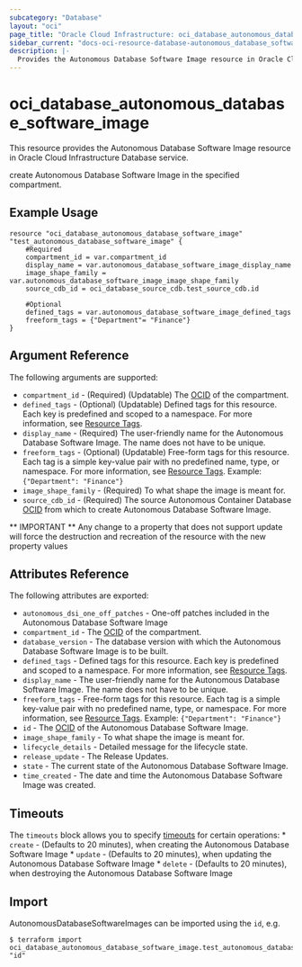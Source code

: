 ```yaml
---
subcategory: "Database"
layout: "oci"
page_title: "Oracle Cloud Infrastructure: oci_database_autonomous_database_software_image"
sidebar_current: "docs-oci-resource-database-autonomous_database_software_image"
description: |-
  Provides the Autonomous Database Software Image resource in Oracle Cloud Infrastructure Database service
---
```


# oci_database_autonomous_database_software_image
This resource provides the Autonomous Database Software Image resource in Oracle Cloud Infrastructure Database service.

create Autonomous Database Software Image in the specified compartment.


## Example Usage

```hcl
resource "oci_database_autonomous_database_software_image" "test_autonomous_database_software_image" {
	#Required
	compartment_id = var.compartment_id
	display_name = var.autonomous_database_software_image_display_name
	image_shape_family = var.autonomous_database_software_image_image_shape_family
	source_cdb_id = oci_database_source_cdb.test_source_cdb.id

	#Optional
	defined_tags = var.autonomous_database_software_image_defined_tags
	freeform_tags = {"Department"= "Finance"}
}
```

## Argument Reference

The following arguments are supported:

* `compartment_id` - (Required) (Updatable) The [OCID](https://docs.cloud.oracle.com/iaas/Content/General/Concepts/identifiers.htm) of the compartment.
* `defined_tags` - (Optional) (Updatable) Defined tags for this resource. Each key is predefined and scoped to a namespace. For more information, see [Resource Tags](https://docs.cloud.oracle.com/iaas/Content/General/Concepts/resourcetags.htm). 
* `display_name` - (Required) The user-friendly name for the Autonomous Database Software Image. The name does not have to be unique.
* `freeform_tags` - (Optional) (Updatable) Free-form tags for this resource. Each tag is a simple key-value pair with no predefined name, type, or namespace. For more information, see [Resource Tags](https://docs.cloud.oracle.com/iaas/Content/General/Concepts/resourcetags.htm).  Example: `{"Department": "Finance"}` 
* `image_shape_family` - (Required) To what shape the image is meant for.
* `source_cdb_id` - (Required) The source Autonomous Container Database [OCID](https://docs.cloud.oracle.com/iaas/Content/General/Concepts/identifiers.htm) from which to create Autonomous Database Software Image.


** IMPORTANT **
Any change to a property that does not support update will force the destruction and recreation of the resource with the new property values

## Attributes Reference

The following attributes are exported:

* `autonomous_dsi_one_off_patches` - One-off patches included in the Autonomous Database Software Image
* `compartment_id` - The [OCID](https://docs.cloud.oracle.com/iaas/Content/General/Concepts/identifiers.htm) of the compartment.
* `database_version` - The database version with which the Autonomous Database Software Image is to be built.
* `defined_tags` - Defined tags for this resource. Each key is predefined and scoped to a namespace. For more information, see [Resource Tags](https://docs.cloud.oracle.com/iaas/Content/General/Concepts/resourcetags.htm). 
* `display_name` - The user-friendly name for the Autonomous Database Software Image. The name does not have to be unique.
* `freeform_tags` - Free-form tags for this resource. Each tag is a simple key-value pair with no predefined name, type, or namespace. For more information, see [Resource Tags](https://docs.cloud.oracle.com/iaas/Content/General/Concepts/resourcetags.htm).  Example: `{"Department": "Finance"}` 
* `id` - The [OCID](https://docs.cloud.oracle.com/iaas/Content/General/Concepts/identifiers.htm) of the Autonomous Database Software Image.
* `image_shape_family` - To what shape the image is meant for.
* `lifecycle_details` - Detailed message for the lifecycle state.
* `release_update` - The Release Updates.
* `state` - The current state of the Autonomous Database Software Image.
* `time_created` - The date and time the Autonomous Database Software Image was created.

## Timeouts

The `timeouts` block allows you to specify [timeouts](https://registry.terraform.io/providers/oracle/oci/latest/docs/guides/changing_timeouts) for certain operations:
	* `create` - (Defaults to 20 minutes), when creating the Autonomous Database Software Image
	* `update` - (Defaults to 20 minutes), when updating the Autonomous Database Software Image
	* `delete` - (Defaults to 20 minutes), when destroying the Autonomous Database Software Image


## Import

AutonomousDatabaseSoftwareImages can be imported using the `id`, e.g.

```
$ terraform import oci_database_autonomous_database_software_image.test_autonomous_database_software_image "id"
```


